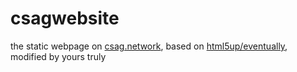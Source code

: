 # csagwebsite
the static webpage on [csag.network](https://csag.network/), based on [html5up/eventually](https://html5up.net/eventually), modified by yours truly
